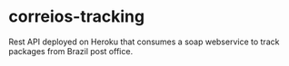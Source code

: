 # correios-tracking
Rest API deployed on Heroku that consumes a soap webservice to track packages from Brazil post office.
